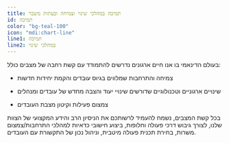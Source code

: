 ```yaml
---
title: תמיכה במהלכי שינוי וצמיחה ובעתות משבר
id: תמיכה
color: "bg-teal-100"
icon: "mdi:chart-line"
line1: תמיכה
line2: במהלכי שינוי
---
```


בעולם הדינאמי בו אנו חיים ארגונים נדרשים להתמודד עם קשת רחבה של מצבים כולל:

- צמיחה והתרחבות שמלווים בגיוס עובדים והקמת יחידות חדשות

- שינויים ארגוניים וטכנולוגיים שדורשים שינויי יעוד והצבה מחדש של עובדים ומנהלים

- צמצום פעילות וקיטון מצבת העובדים

בכל קשת המצבים, נשמח להעמיד לרשותכם את הניסיון הרב והידע המקצועי של הצוות שלנו, לצורך גיבוש דרכי פעולה וחלופות, ביצוע חישובי כדאיות למהלכי התרחבות/צמצום משרות, בחירת תכנית פעולה מיטבית, וניהול נכון של התקשורת עם העובדים.
